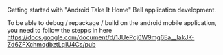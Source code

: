 
Getting started with "Android Take It Home" Bell application development.

To be able to debug / repackage / build on the android mobile application, you need to follow the stepps in here 
https://docs.google.com/document/d/1JUePcj0W9mg6Ea__lakJK-Zd6ZFXchmqdbztLqIU4Cs/pub
